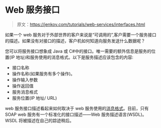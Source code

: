 # Web 服务接口

> 原文：<https://jenkov.com/tutorials/web-services/interfaces.html>

如果一个 web 服务对于外部世界的客户来说是“可调用的”,客户需要一个服务接口的描述。如果没有对接口的描述，客户机如何知道向服务发送什么数据呢？

您可以将服务接口想象成 Java 或 C#中的接口。唯一需要的额外信息是服务的位置(IP 地址)和服务使用的消息格式。以下是服务描述应该包含的内容:

*   接口名称
*   操作名称(如果服务有多个操作)。
*   操作输入参数
*   操作返回值
*   服务消息格式
*   服务位置(IP 地址/ URL)

web 服务接口描述看起来如何取决于 web 服务使用的[消息格式](message-formats.html)。目前，只有 SOAP web 服务有一个标准化的接口描述——Web 服务描述语言(WSDL)。WSDL 将被描述在自己的踪迹稍后。